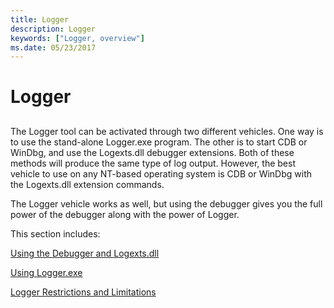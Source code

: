 ```yaml
---
title: Logger
description: Logger
keywords: ["Logger, overview"]
ms.date: 05/23/2017
---
```


# Logger


## <span id="ddk_logger_dtoolq"></span><span id="DDK_LOGGER_DTOOLQ"></span>


The Logger tool can be activated through two different vehicles. One way is to use the stand-alone Logger.exe program. The other is to start CDB or WinDbg, and use the Logexts.dll debugger extensions. Both of these methods will produce the same type of log output. However, the best vehicle to use on any NT-based operating system is CDB or WinDbg with the Logexts.dll extension commands.

The Logger vehicle works as well, but using the debugger gives you the full power of the debugger along with the power of Logger.

This section includes:

[Using the Debugger and Logexts.dll](using-the-debugger-and-logexts-dll.md)

[Using Logger.exe](using-logger-exe.md)

[Logger Restrictions and Limitations](logger-restrictions-and-limitations.md)

 

 